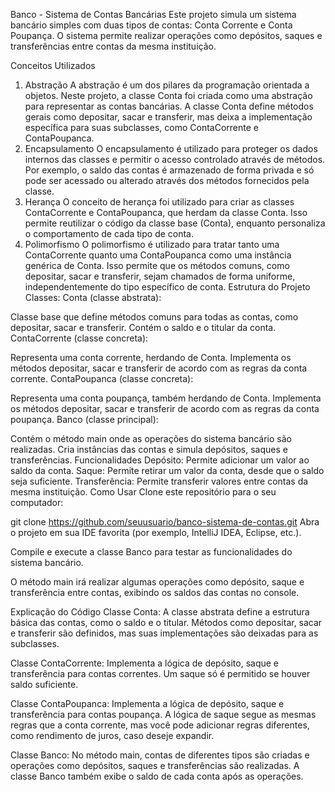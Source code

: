 Banco - Sistema de Contas Bancárias
Este projeto simula um sistema bancário simples com duas tipos de contas: Conta Corrente e Conta Poupança. O sistema permite realizar operações como depósitos, saques e transferências entre contas da mesma instituição.

Conceitos Utilizados
1. Abstração
A abstração é um dos pilares da programação orientada a objetos. Neste projeto, a classe Conta foi criada como uma abstração para representar as contas bancárias. A classe Conta define métodos gerais como depositar, sacar e transferir, mas deixa a implementação específica para suas subclasses, como ContaCorrente e ContaPoupanca.
2. Encapsulamento
O encapsulamento é utilizado para proteger os dados internos das classes e permitir o acesso controlado através de métodos. Por exemplo, o saldo das contas é armazenado de forma privada e só pode ser acessado ou alterado através dos métodos fornecidos pela classe.
3. Herança
O conceito de herança foi utilizado para criar as classes ContaCorrente e ContaPoupanca, que herdam da classe Conta. Isso permite reutilizar o código da classe base (Conta), enquanto personaliza o comportamento de cada tipo de conta.
4. Polimorfismo
O polimorfismo é utilizado para tratar tanto uma ContaCorrente quanto uma ContaPoupanca como uma instância genérica de Conta. Isso permite que os métodos comuns, como depositar, sacar e transferir, sejam chamados de forma uniforme, independentemente do tipo específico de conta.
Estrutura do Projeto
Classes:
Conta (classe abstrata):

Classe base que define métodos comuns para todas as contas, como depositar, sacar e transferir.
Contém o saldo e o titular da conta.
ContaCorrente (classe concreta):

Representa uma conta corrente, herdando de Conta.
Implementa os métodos depositar, sacar e transferir de acordo com as regras da conta corrente.
ContaPoupanca (classe concreta):

Representa uma conta poupança, também herdando de Conta.
Implementa os métodos depositar, sacar e transferir de acordo com as regras da conta poupança.
Banco (classe principal):

Contém o método main onde as operações do sistema bancário são realizadas.
Cria instâncias das contas e simula depósitos, saques e transferências.
Funcionalidades
Depósito: Permite adicionar um valor ao saldo da conta.
Saque: Permite retirar um valor da conta, desde que o saldo seja suficiente.
Transferência: Permite transferir valores entre contas da mesma instituição.
Como Usar
Clone este repositório para o seu computador:

git clone https://github.com/seuusuario/banco-sistema-de-contas.git
Abra o projeto em sua IDE favorita (por exemplo, IntelliJ IDEA, Eclipse, etc.).

Compile e execute a classe Banco para testar as funcionalidades do sistema bancário.

O método main irá realizar algumas operações como depósito, saque e transferência entre contas, exibindo os saldos das contas no console.

Explicação do Código
Classe Conta: A classe abstrata define a estrutura básica das contas, como o saldo e o titular. Métodos como depositar, sacar e transferir são definidos, mas suas implementações são deixadas para as subclasses.

Classe ContaCorrente: Implementa a lógica de depósito, saque e transferência para contas correntes. Um saque só é permitido se houver saldo suficiente.

Classe ContaPoupanca: Implementa a lógica de depósito, saque e transferência para contas poupança. A lógica de saque segue as mesmas regras que a conta corrente, mas você pode adicionar regras diferentes, como rendimento de juros, caso deseje expandir.

Classe Banco: No método main, contas de diferentes tipos são criadas e operações como depósitos, saques e transferências são realizadas. A classe Banco também exibe o saldo de cada conta após as operações.
